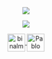 <p align="center">
  <img src="https://github-readme-stats.vercel.app/api?username=binalmeida&show_icons=true&theme=dark">
<p align="center">
   <img src="https://github-readme-stats.vercel.app/api/top-langs/?username=binalmeida&layout=compact&theme=dark" />
</a>
<p align="center">
  <a href="https://instagram.com/binalmeida7" target="blank">
    <img align="center" src="https://www.flaticon.com/svg/static/icons/svg/1384/1384047.svg" alt="binalmeida7" height="40" width="40" />
  </a>
  <a href="https://www.linkedin.com/in/binalmeida7/" target="blank">
    <img align="center" src="https://www.flaticon.com/svg/static/icons/svg/1384/1384046.svg" alt="Pablo Almeida" height="40" width="40" />
  </a>
</p>
